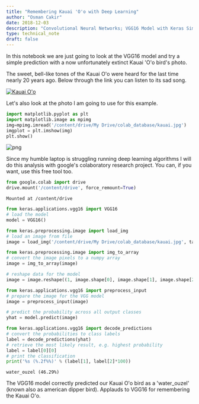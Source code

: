 ```yaml
---
title: "Remembering Kauai 'O'o with Deep Learning"
author: "Osman Cakir"
date: 2018-12-03
description: "Convolutional Neural Networks; VGG16 Model with Keras Simple Prediction"
type: technical_note
draft: false
---
```

In this notebook we are just going to look at the VGG16 model and try a simple prediction with a now unfortunately extinct Kauai 'O'o bird's photo. 

The sweet, bell-like tones of the Kauai O'o were heard for the last time nearly 20 years ago. Below through the link you can listen to its sad song. 


[![Kauai O'o](https://img.youtube.com/vi/nDRY0CmcYNU/0.jpg)](https://www.youtube.com/watch?v=nDRY0CmcYNU)




Let's also look at the photo I am going to use for this example.


```python
import matplotlib.pyplot as plt
import matplotlib.image as mpimg
img=mpimg.imread('/content/drive/My Drive/colab_database/kauai.jpg')
imgplot = plt.imshow(img)
plt.show()
```


![png](cnns_vgg16_keras_simplest_3_0.png)


Since my humble laptop is struggling running deep learning algorithms I will do this analysis with google's colaboratory research project. You can, if you want, use this free tool too.


```python
from google.colab import drive
drive.mount('/content/drive', force_remount=True)
```

    Mounted at /content/drive



```python
from keras.applications.vgg16 import VGG16
# load the model
model = VGG16()
```


```python
from keras.preprocessing.image import load_img
# load an image from file
image = load_img('/content/drive/My Drive/colab_database/kauai.jpg', target_size = (224,224))
```


```python
from keras.preprocessing.image import img_to_array
# convert the image pixels to a numpy array
image = img_to_array(image)
```


```python
# reshape data for the model
image = image.reshape((1, image.shape[0], image.shape[1], image.shape[2]))
```


```python
from keras.applications.vgg16 import preprocess_input
# prepare the image for the VGG model
image = preprocess_input(image)
```


```python
# predict the probability across all output classes
yhat = model.predict(image)
```


```python
from keras.applications.vgg16 import decode_predictions
# convert the probabilities to class labels
label = decode_predictions(yhat)
# retrieve the most likely result, e.g. highest probability
label = label[0][0]
# print the classification
print('%s (%.2f%%)' % (label[1], label[2]*100))
```

    water_ouzel (46.29%)


The VGG16 model correctly predicted our Kauai O'o bird as a 'water_ouzel' (known also as american dipper bird). Applauds to VGG16 for remembering the Kauai O'o.
